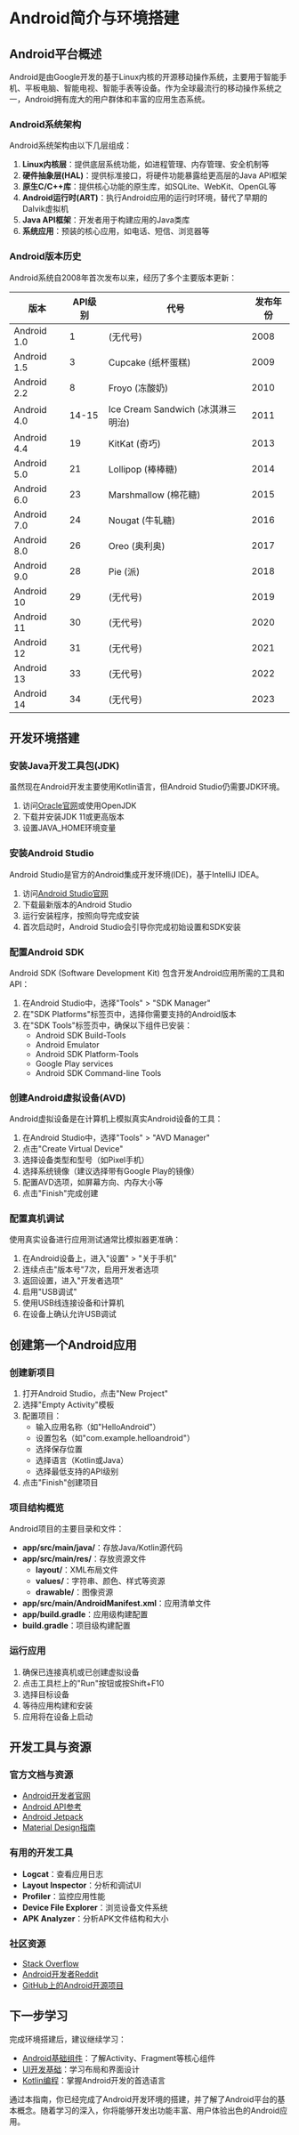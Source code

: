 # Android简介与环境搭建

## Android平台概述

Android是由Google开发的基于Linux内核的开源移动操作系统，主要用于智能手机、平板电脑、智能电视、智能手表等设备。作为全球最流行的移动操作系统之一，Android拥有庞大的用户群体和丰富的应用生态系统。

### Android系统架构

Android系统架构由以下几层组成：

1. **Linux内核层**：提供底层系统功能，如进程管理、内存管理、安全机制等
2. **硬件抽象层(HAL)**：提供标准接口，将硬件功能暴露给更高层的Java API框架
3. **原生C/C++库**：提供核心功能的原生库，如SQLite、WebKit、OpenGL等
4. **Android运行时(ART)**：执行Android应用的运行时环境，替代了早期的Dalvik虚拟机
5. **Java API框架**：开发者用于构建应用的Java类库
6. **系统应用**：预装的核心应用，如电话、短信、浏览器等

### Android版本历史

Android系统自2008年首次发布以来，经历了多个主要版本更新：

| 版本 | API级别 | 代号 | 发布年份 |
|------|---------|------|----------|
| Android 1.0 | 1 | (无代号) | 2008 |
| Android 1.5 | 3 | Cupcake (纸杯蛋糕) | 2009 |
| Android 2.2 | 8 | Froyo (冻酸奶) | 2010 |
| Android 4.0 | 14-15 | Ice Cream Sandwich (冰淇淋三明治) | 2011 |
| Android 4.4 | 19 | KitKat (奇巧) | 2013 |
| Android 5.0 | 21 | Lollipop (棒棒糖) | 2014 |
| Android 6.0 | 23 | Marshmallow (棉花糖) | 2015 |
| Android 7.0 | 24 | Nougat (牛轧糖) | 2016 |
| Android 8.0 | 26 | Oreo (奥利奥) | 2017 |
| Android 9.0 | 28 | Pie (派) | 2018 |
| Android 10 | 29 | (无代号) | 2019 |
| Android 11 | 30 | (无代号) | 2020 |
| Android 12 | 31 | (无代号) | 2021 |
| Android 13 | 33 | (无代号) | 2022 |
| Android 14 | 34 | (无代号) | 2023 |

## 开发环境搭建

### 安装Java开发工具包(JDK)

虽然现在Android开发主要使用Kotlin语言，但Android Studio仍需要JDK环境。

1. 访问[Oracle官网](https://www.oracle.com/java/technologies/javase-downloads.html)或使用OpenJDK
2. 下载并安装JDK 11或更高版本
3. 设置JAVA_HOME环境变量

### 安装Android Studio

Android Studio是官方的Android集成开发环境(IDE)，基于IntelliJ IDEA。

1. 访问[Android Studio官网](https://developer.android.com/studio)
2. 下载最新版本的Android Studio
3. 运行安装程序，按照向导完成安装
4. 首次启动时，Android Studio会引导你完成初始设置和SDK安装

### 配置Android SDK

Android SDK (Software Development Kit) 包含开发Android应用所需的工具和API：

1. 在Android Studio中，选择"Tools" > "SDK Manager"
2. 在"SDK Platforms"标签页中，选择你需要支持的Android版本
3. 在"SDK Tools"标签页中，确保以下组件已安装：
   - Android SDK Build-Tools
   - Android Emulator
   - Android SDK Platform-Tools
   - Google Play services
   - Android SDK Command-line Tools

### 创建Android虚拟设备(AVD)

Android虚拟设备是在计算机上模拟真实Android设备的工具：

1. 在Android Studio中，选择"Tools" > "AVD Manager"
2. 点击"Create Virtual Device"
3. 选择设备类型和型号（如Pixel手机）
4. 选择系统镜像（建议选择带有Google Play的镜像）
5. 配置AVD选项，如屏幕方向、内存大小等
6. 点击"Finish"完成创建

### 配置真机调试

使用真实设备进行应用测试通常比模拟器更准确：

1. 在Android设备上，进入"设置" > "关于手机"
2. 连续点击"版本号"7次，启用开发者选项
3. 返回设置，进入"开发者选项"
4. 启用"USB调试"
5. 使用USB线连接设备和计算机
6. 在设备上确认允许USB调试

## 创建第一个Android应用

### 创建新项目

1. 打开Android Studio，点击"New Project"
2. 选择"Empty Activity"模板
3. 配置项目：
   - 输入应用名称（如"HelloAndroid"）
   - 设置包名（如"com.example.helloandroid"）
   - 选择保存位置
   - 选择语言（Kotlin或Java）
   - 选择最低支持的API级别
4. 点击"Finish"创建项目

### 项目结构概览

Android项目的主要目录和文件：

- **app/src/main/java/**：存放Java/Kotlin源代码
- **app/src/main/res/**：存放资源文件
  - **layout/**：XML布局文件
  - **values/**：字符串、颜色、样式等资源
  - **drawable/**：图像资源
- **app/src/main/AndroidManifest.xml**：应用清单文件
- **app/build.gradle**：应用级构建配置
- **build.gradle**：项目级构建配置

### 运行应用

1. 确保已连接真机或已创建虚拟设备
2. 点击工具栏上的"Run"按钮或按Shift+F10
3. 选择目标设备
4. 等待应用构建和安装
5. 应用将在设备上启动

## 开发工具与资源

### 官方文档与资源

- [Android开发者官网](https://developer.android.com/)
- [Android API参考](https://developer.android.com/reference)
- [Android Jetpack](https://developer.android.com/jetpack)
- [Material Design指南](https://material.io/design)

### 有用的开发工具

- **Logcat**：查看应用日志
- **Layout Inspector**：分析和调试UI
- **Profiler**：监控应用性能
- **Device File Explorer**：浏览设备文件系统
- **APK Analyzer**：分析APK文件结构和大小

### 社区资源

- [Stack Overflow](https://stackoverflow.com/questions/tagged/android)
- [Android开发者Reddit](https://www.reddit.com/r/androiddev/)
- [GitHub上的Android开源项目](https://github.com/topics/android)

## 下一步学习

完成环境搭建后，建议继续学习：

- [Android基础组件](basic-components.md)：了解Activity、Fragment等核心组件
- [UI开发基础](ui-basics.md)：学习布局和界面设计
- [Kotlin编程](https://kotlinlang.org/docs/getting-started.html)：掌握Android开发的首选语言

通过本指南，你已经完成了Android开发环境的搭建，并了解了Android平台的基本概念。随着学习的深入，你将能够开发出功能丰富、用户体验出色的Android应用。 